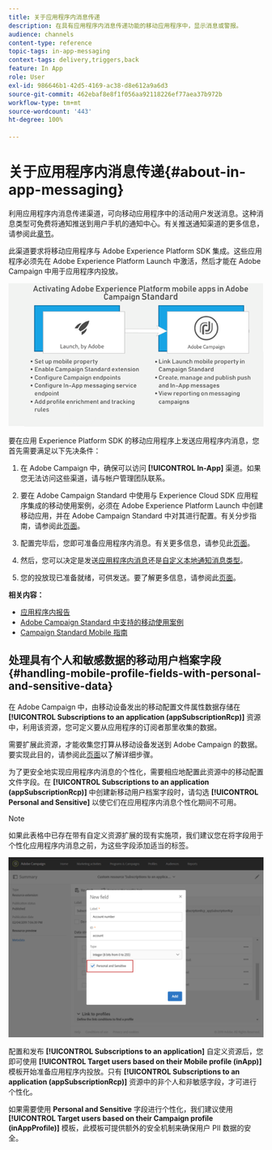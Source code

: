 ```yaml
---
title: 关于应用程序内消息传递
description: 在具有应用程序内消息传递功能的移动应用程序中，显示消息或警报。
audience: channels
content-type: reference
topic-tags: in-app-messaging
context-tags: delivery,triggers,back
feature: In App
role: User
exl-id: 986646b1-42d5-4169-ac38-d8e612a9a6d3
source-git-commit: 462ebaf8e8f1f056aa92118226ef77aea37b972b
workflow-type: tm+mt
source-wordcount: '443'
ht-degree: 100%

---
```


# 关于应用程序内消息传递{#about-in-app-messaging}

利用应用程序内消息传递渠道，可向移动应用程序中的活动用户发送消息。这种消息类型可免费将通知推送到用户手机的通知中心。有关推送通知渠道的更多信息，请参阅此[章节](../../channels/using/about-push-notifications.md)。

此渠道要求将移动应用程序与 Adobe Experience Platform SDK 集成。这些应用程序必须先在 Adobe Experience Platform Launch 中激活，然后才能在 Adobe Campaign 中用于应用程序内投放。

![](assets/launch_campaign.png)

要在应用 Experience Platform SDK 的移动应用程序上发送应用程序内消息，您首先需要满足以下先决条件：

1. 在 Adobe Campaign 中，确保可以访问 **[!UICONTROL In-App]** 渠道。如果您无法访问这些渠道，请与帐户管理团队联系。

1. 要在 Adobe Campaign Standard 中使用与 Experience Cloud SDK 应用程序集成的移动使用案例，必须在 Adobe Experience Platform Launch 中创建移动应用，并在 Adobe Campaign Standard 中对其进行配置。有关分步指南，请参阅此[页面](../../administration/using/configuring-a-mobile-application.md)。

1. 配置完毕后，您即可准备应用程序内消息。有关更多信息，请参见此[页面](../../channels/using/preparing-and-sending-an-in-app-message.md#preparing-your-in-app-message)。

1. 然后，您可以决定是发送[应用程序内消息](../../channels/using/customizing-an-in-app-message.md)还是[自定义本地通知消息类型](../../channels/using/customizing-an-in-app-message.md#customizing-a-local-notification-message-type)。

1. 您的投放现已准备就绪，可供发送。要了解更多信息，请参阅此[页面](../../channels/using/preparing-and-sending-an-in-app-message.md#sending-your-in-app-message)。

**相关内容：**

* [应用程序内报告](../../reporting/using/in-app-report.md)
* [Adobe Campaign Standard 中支持的移动使用案例](../../administration/using/configuring-rules-launch.md)
* [Campaign Standard Mobile 指南](../../channels/using/get-started-communication-channels.md)

## 处理具有个人和敏感数据的移动用户档案字段 {#handling-mobile-profile-fields-with-personal-and-sensitive-data}

在 Adobe Campaign 中，由移动设备发出的移动配置文件属性数据存储在 **[!UICONTROL Subscriptions to an application (appSubscriptionRcp)]** 资源中，利用该资源，您可定义要从应用程序的订阅者那里收集的数据。

需要扩展此资源，才能收集您打算从移动设备发送到 Adobe Campaign 的数据。要实现此目的，请参阅此[页面](../../developing/using/extending-the-subscriptions-to-an-application-resource.md)以了解详细步骤。

为了更安全地实现应用程序内消息的个性化，需要相应地配置此资源中的移动配置文件字段。在 **[!UICONTROL Subscriptions to an application (appSubscriptionRcp)]** 中创建新移动用户档案字段时，请勾选 **[!UICONTROL Personal and Sensitive]** 以使它们在应用程序内消息个性化期间不可用。

>[!NOTE]
>
>如果此表格中已存在带有自定义资源扩展的现有实施项，我们建议您在将字段用于个性化应用程序内消息之前，为这些字段添加适当的标签。

![](assets/in_app_personal_data_2.png)

配置和发布 **[!UICONTROL Subscriptions to an application]** 自定义资源后，您即可使用 **[!UICONTROL Target users based on their Mobile profile (inApp)]** 模板开始准备应用程序内投放。只有 **[!UICONTROL Subscriptions to an application (appSubscriptionRcp)]** 资源中的非个人和非敏感字段，才可进行个性化。

如果需要使用 **Personal and Sensitive** 字段进行个性化，我们建议使用 **[!UICONTROL Target users based on their Campaign profile (inAppProfile)]** 模板，此模板可提供额外的安全机制来确保用户 PII 数据的安全。
